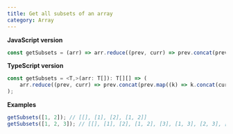 ```yaml
---
title: Get all subsets of an array
category: Array
---
```


**JavaScript version**

```js
const getSubsets = (arr) => arr.reduce((prev, curr) => prev.concat(prev.map((k) => k.concat(curr))), [[]]);
```

**TypeScript version**

```js
const getSubsets = <T,>(arr: T[]): T[][] => (
    arr.reduce((prev, curr) => prev.concat(prev.map((k) => k.concat(curr))), [[]] as T[][])
);
```

**Examples**

```js
getSubsets([1, 2]); // [[], [1], [2], [1, 2]]
getSubsets([1, 2, 3]); // [[], [1], [2], [1, 2], [3], [1, 3], [2, 3], [1, 2, 3]]
```
